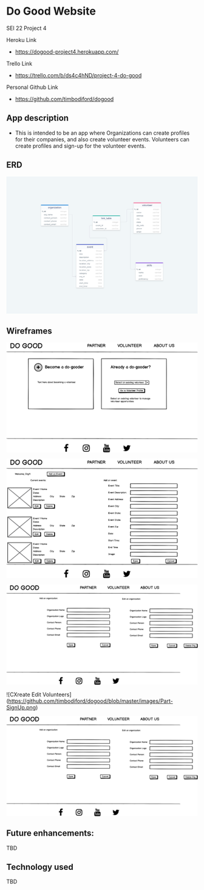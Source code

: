 # Do Good Website

SEI 22 Project 4 


Heroku Link
  * https://dogood-project4.herokuapp.com/
  
Trello Link
  * https://trello.com/b/ds4c4hND/project-4-do-good
  
 Personal Github Link
  * https://github.com/timbodiford/dogood

## App description
  * This is intended to be an app where Organizations can create profiles for their companies, and also create volunteer events.  Volunteers can create profiles and sign-up for the volunteer events.

## ERD
![ERD](https://github.com/timbodiford/dogood/blob/master/images/drawSQL-volunteer-site.png)


## Wireframes
![Home](https://github.com/timbodiford/dogood/blob/master/images/Volunteer.png)

![Events](https://github.com/timbodiford/dogood/blob/master/images/Org%20Events.png)

![Create Edit Org](https://github.com/timbodiford/dogood/blob/master/images/Part-SignUp.png)

![CXreate Edit Volunteers] (https://github.com/timbodiford/dogood/blob/master/images/Part-SignUp.png)

![View Add Events](https://github.com/timbodiford/dogood/blob/master/images/Part-SignUp.png)







## Future enhancements:
TBD
  


## Technology used
TBD


